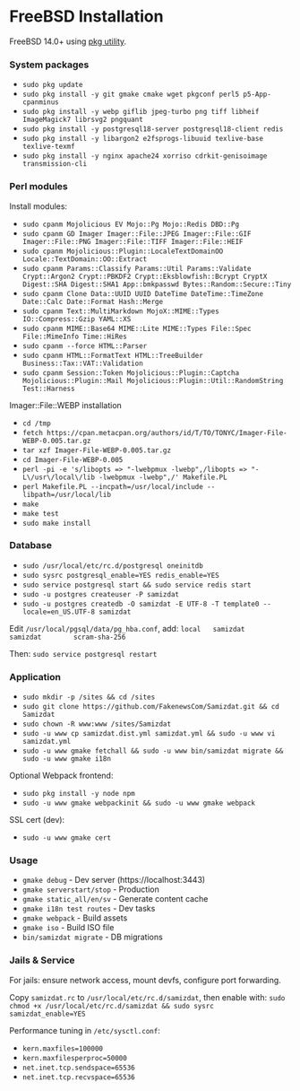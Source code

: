 [description]: # "Commands to install Samizdat on FreeBSD."
[keywords]: # "FreeBSD,Perl,PostgreSQL,pkg"

# FreeBSD Installation

FreeBSD 14.0+ using [pkg utility](https://docs.freebsd.org/en/books/handbook/ports/#pkgng-intro).

### System packages

* `sudo pkg update`
* `sudo pkg install -y git gmake cmake wget pkgconf perl5 p5-App-cpanminus`
* `sudo pkg install -y webp giflib jpeg-turbo png tiff libheif ImageMagick7 librsvg2 pngquant`
* `sudo pkg install -y postgresql18-server postgresql18-client redis`
* `sudo pkg install -y libargon2 e2fsprogs-libuuid texlive-base texlive-texmf`
* `sudo pkg install -y nginx apache24 xorriso cdrkit-genisoimage transmission-cli`

### Perl modules

Install modules:

* `sudo cpanm Mojolicious EV Mojo::Pg Mojo::Redis DBD::Pg`
* `sudo cpanm GD Imager Imager::File::JPEG Imager::File::GIF Imager::File::PNG Imager::File::TIFF Imager::File::HEIF`
* `sudo cpanm Mojolicious::Plugin::LocaleTextDomainOO Locale::TextDomain::OO::Extract`
* `sudo cpanm Params::Classify Params::Util Params::Validate Crypt::Argon2 Crypt::PBKDF2 Crypt::Eksblowfish::Bcrypt CryptX Digest::SHA Digest::SHA1 App::bmkpasswd Bytes::Random::Secure::Tiny`
* `sudo cpanm Clone Data::UUID UUID DateTime DateTime::TimeZone Date::Calc Date::Format Hash::Merge`
* `sudo cpanm Text::MultiMarkdown MojoX::MIME::Types IO::Compress::Gzip YAML::XS`
* `sudo cpanm MIME::Base64 MIME::Lite MIME::Types File::Spec File::MimeInfo Time::HiRes`
* `sudo cpanm --force HTML::Parser`
* `sudo cpanm HTML::FormatText HTML::TreeBuilder Business::Tax::VAT::Validation`
* `sudo cpanm Session::Token Mojolicious::Plugin::Captcha Mojolicious::Plugin::Mail Mojolicious::Plugin::Util::RandomString Test::Harness`

Imager::File::WEBP installation

* `cd /tmp`
* `fetch https://cpan.metacpan.org/authors/id/T/TO/TONYC/Imager-File-WEBP-0.005.tar.gz`
* `tar xzf Imager-File-WEBP-0.005.tar.gz`
* `cd Imager-File-WEBP-0.005`
* `perl -pi -e 's/libopts => "-lwebpmux -lwebp",/libopts => "-L\/usr\/local\/lib -lwebpmux -lwebp",/' Makefile.PL`
* `perl Makefile.PL --incpath=/usr/local/include --libpath=/usr/local/lib`
* `make`
* `make test`
* `sudo make install`

### Database

* `sudo /usr/local/etc/rc.d/postgresql oneinitdb`
* `sudo sysrc postgresql_enable=YES redis_enable=YES`
* `sudo service postgresql start && sudo service redis start`
* `sudo -u postgres createuser -P samizdat`
* `sudo -u postgres createdb -O samizdat -E UTF-8 -T template0 --locale=en_US.UTF-8 samizdat`

Edit `/usr/local/pgsql/data/pg_hba.conf`, add: `local   samizdat        samizdat        scram-sha-256`

Then: `sudo service postgresql restart`

### Application

* `sudo mkdir -p /sites && cd /sites`
* `sudo git clone https://github.com/FakenewsCom/Samizdat.git && cd Samizdat`
* `sudo chown -R www:www /sites/Samizdat`
* `sudo -u www cp samizdat.dist.yml samizdat.yml && sudo -u www vi samizdat.yml`
* `sudo -u www gmake fetchall && sudo -u www bin/samizdat migrate && sudo -u www gmake i18n`

Optional Webpack frontend:

* `sudo pkg install -y node npm`
* `sudo -u www gmake webpackinit && sudo -u www gmake webpack`

SSL cert (dev):

* `sudo -u www gmake cert`

### Usage

* `gmake debug` - Dev server (https://localhost:3443)
* `gmake serverstart/stop` - Production
* `gmake static_all/en/sv` - Generate content cache
* `gmake i18n test routes` - Dev tasks
* `gmake webpack` - Build assets
* `gmake iso` - Build ISO file
* `bin/samizdat migrate` - DB migrations

### Jails & Service

For jails: ensure network access, mount devfs, configure port forwarding.

Copy `samizdat.rc` to `/usr/local/etc/rc.d/samizdat`, then enable with: `sudo chmod +x /usr/local/etc/rc.d/samizdat && sudo sysrc samizdat_enable=YES`

Performance tuning in `/etc/sysctl.conf`:

* `kern.maxfiles=100000`
* `kern.maxfilesperproc=50000`
* `net.inet.tcp.sendspace=65536`
* `net.inet.tcp.recvspace=65536`